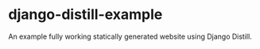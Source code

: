 # django-distill-example
An example fully working statically generated website using Django Distill.
